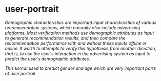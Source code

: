 # user-portrait
*Demographic characteristics are important input characteristics of various recommendation systems, which naturally also include advertising platforms. Most verification methods use demographic attributes as input to generate recommendation results, and then compare the recommendation performance with and without these inputs offline or online. It worth to attempts to verify this hypothesis from another direction, that is, to use the user's interaction in the advertising system as input to predict the user's demographic attributes.*

*This kernal used to predict gender and age which are very important parts of user portrait.*
